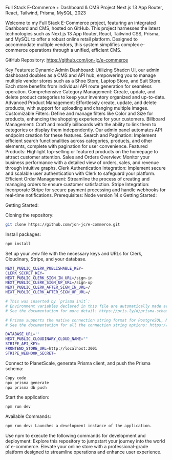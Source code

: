 Full Stack E-Commerce + Dashboard & CMS Project
Next.js 13 App Router, React, Tailwind, Prisma, MySQL, 2023

Welcome to my Full Stack E-Commerce project, featuring an integrated Dashboard and CMS, hosted on GitHub. This project harnesses the latest technologies such as Next.js 13 App Router, React, Tailwind CSS, Prisma, and MySQL to offer a robust online retail platform. Designed to accommodate multiple vendors, this system simplifies complex e-commerce operations through a unified, efficient CMS.

GitHub Repository: https://github.com/jon-jc/e-commerce

Key Features:
Dynamic Admin Dashboard: Utilizing Shadcn UI, our admin dashboard doubles as a CMS and API hub, empowering you to manage multiple vendor stores such as a Shoe Store, Laptop Store, and Suit Store. Each store benefits from individual API route generation for seamless operation.
Comprehensive Category Management: Create, update, and delete product categories to keep your inventory organized and up-to-date.
Advanced Product Management: Effortlessly create, update, and delete products, with support for uploading and changing multiple images.
Customizable Filters: Define and manage filters like Color and Size for products, enhancing the shopping experience for your customers.
Billboard Management: Craft and modify billboards with the ability to link them to categories or display them independently. Our admin panel automates API endpoint creation for these features.
Search and Pagination: Implement efficient search functionalities across categories, products, and other elements, complete with pagination for user convenience.
Featured Products: Highlight top-selling or featured products on the homepage to attract customer attention.
Sales and Orders Overview: Monitor your business performance with a detailed view of orders, sales, and revenue through intuitive graphs.
Clerk Authentication Integration: Implement secure and scalable user authentication with Clerk to safeguard your platform.
Efficient Order Management: Streamline the process of creating and managing orders to ensure customer satisfaction.
Stripe Integration: Incorporate Stripe for secure payment processing and handle webhooks for real-time notifications.
Prerequisites:
Node version 14.x
Getting Started:

Getting Started:

Cloning the repository:
```sh
git clone https://github.com/jon-jc/e-commerce.git
```
Install packages:
```sh
npm install
```
Set up your .env file with the necessary keys and URLs for Clerk, Cloudinary, Stripe, and your database.
```sh
NEXT_PUBLIC_CLERK_PUBLISHABLE_KEY=
CLERK_SECRET_KEY=
NEXT_PUBLIC_CLERK_SIGN_IN_URL=/sign-in
NEXT_PUBLIC_CLERK_SIGN_UP_URL=/sign-up
NEXT_PUBLIC_CLERK_AFTER_SIGN_IN_URL=/
NEXT_PUBLIC_CLERK_AFTER_SIGN_UP_URL=/

# This was inserted by `prisma init`:
# Environment variables declared in this file are automatically made available to Prisma.
# See the documentation for more detail: https://pris.ly/d/prisma-schema#accessing-environment-variables-from-the-schema

# Prisma supports the native connection string format for PostgreSQL, MySQL, SQLite, SQL Server, MongoDB and CockroachDB.
# See the documentation for all the connection string options: https://pris.ly/d/connection-strings

DATABASE_URL=''
NEXT_PUBLIC_CLOUDINARY_CLOUD_NAME=""
STRIPE_API_KEY=
FRONTEND_STORE_URL=http://localhost:3001
STRIPE_WEBHOOK_SECRET=
```
Connect to PlanetScale, generate Prisma client, and push the Prisma schema:

```sh
Copy code
npx prisma generate
npx prisma db push
```
Start the application:
```sh
npm run dev
```
Available Commands:

```sh
npm run dev: Launches a development instance of the application.
```
Use npm to execute the following commands for development and deployment:
Explore this repository to jumpstart your journey into the world of e-commerce. Elevate your online store with a professional-grade platform designed to streamline operations and enhance user experience.

